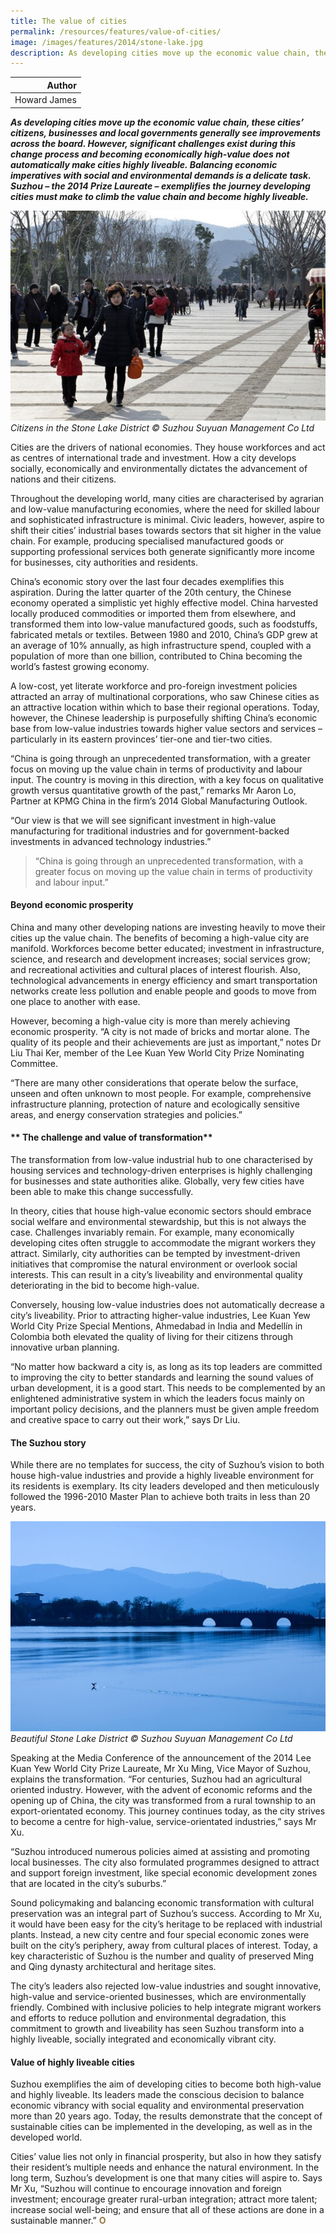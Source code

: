 ```yaml
---
title: The value of cities
permalink: /resources/features/value-of-cities/
image: /images/features/2014/stone-lake.jpg
description: As developing cities move up the economic value chain, these cities’ citizens, businesses and local governments generally see improvements across the board. However, significant challenges exist during this change process and becoming economically high-value does not automatically make cities highly liveable. Balancing economic imperatives with social and environmental demands is a delicate task. Suzhou – the 2014 Prize Laureate – exemplifies the journey developing cities must make to climb the value chain and become highly liveable.
---
```


| Author |
|---:|
| Howard James |

***As developing cities move up the economic value chain, these cities’ citizens, businesses and local governments generally see improvements across the board. However, significant challenges exist during this change process and becoming economically high-value does not automatically make cities highly liveable. Balancing economic imperatives with social and environmental demands is a delicate task. Suzhou – the 2014 Prize Laureate – exemplifies the journey developing cities must make to climb the value chain and become highly liveable.***

![Citizens in the Stone Lake District](/images/features/2014/stone-lake.jpg/)*Citizens in the Stone Lake District © Suzhou Suyuan Management Co Ltd*

Cities are the drivers of national economies. They house workforces and act as centres of international trade and investment. How a city develops socially, economically and environmentally dictates the advancement of nations and their citizens.

Throughout the developing world, many cities are characterised by agrarian and low-value manufacturing economies, where the need for skilled labour and sophisticated infrastructure is minimal. Civic leaders, however, aspire to shift their cities’ industrial bases towards sectors that sit higher in the value chain. For example, producing specialised manufactured goods or supporting professional services both generate significantly more income for businesses, city authorities and residents.

China’s economic story over the last four decades exemplifies this aspiration. During the latter quarter of the 20th century, the Chinese economy operated a simplistic yet highly effective model. China harvested locally produced commodities or imported them from elsewhere, and transformed them into low-value manufactured goods, such as foodstuffs, fabricated metals or textiles. Between 1980 and 2010, China’s GDP grew at an average of 10% annually, as high infrastructure spend, coupled with a population of more than one billion, contributed to China becoming the world’s fastest growing economy.

A low-cost, yet literate workforce and pro-foreign investment policies attracted an array of multinational corporations, who saw Chinese cities as an attractive location within which to base their regional operations. Today, however, the Chinese leadership is purposefully shifting China’s economic base from low-value industries towards higher value sectors and services – particularly in its eastern provinces’ tier-one and tier-two cities.

“China is going through an unprecedented transformation, with a greater focus on moving up the value chain in terms of productivity and labour input. The country is moving in this direction, with a key focus on qualitative growth versus quantitative growth of the past,” remarks Mr Aaron Lo, Partner at KPMG China in the firm’s 2014 Global Manufacturing Outlook.

“Our view is that we will see significant investment in high-value manufacturing for traditional industries and for government-backed investments in advanced technology industries.”

> “China is going through an unprecedented transformation, with a greater focus on moving up the value chain in terms of productivity and labour input.”

#### **Beyond economic prosperity**

China and many other developing nations are investing heavily to move their cities up the value chain. The benefits of becoming a high-value city are manifold. Workforces become better educated; investment in infrastructure, science, and research and development increases; social services grow; and recreational activities and cultural places of interest flourish. Also, technological advancements in energy efficiency and smart transportation networks create less pollution and enable people and goods to move from one place to another with ease.

However, becoming a high-value city is more than merely achieving economic prosperity. “A city is not made of bricks and mortar alone. The quality of its people and their achievements are just as important,” notes Dr Liu Thai Ker, member of the Lee Kuan Yew World City Prize Nominating Committee.

“There are many other considerations that operate below the surface, unseen and often unknown to most people. For example, comprehensive infrastructure planning, protection of nature and ecologically sensitive areas, and energy conservation strategies and policies.”

#### ** The challenge and value of transformation**

The transformation from low-value industrial hub to one characterised by housing services and technology-driven enterprises is highly challenging for businesses and state authorities alike. Globally, very few cities have been able to make this change successfully.

In theory, cities that house high-value economic sectors should embrace social welfare and environmental stewardship, but this is not always the case. Challenges invariably remain. For example, many economically developing cites often struggle to accommodate the migrant workers they attract. Similarly, city authorities can be tempted by investment-driven initiatives that compromise the natural environment or overlook social interests. This can result in a city’s liveability and environmental quality deteriorating in the bid to become high-value.

Conversely, housing low-value industries does not automatically decrease a city’s liveability. Prior to attracting higher-value industries, Lee Kuan Yew World City Prize Special Mentions, Ahmedabad in India and Medellín in Colombia both elevated the quality of living for their citizens through innovative urban planning.

“No matter how backward a city is, as long as its top leaders are committed to improving the city to better standards and learning the sound values of urban development, it is a good start. This needs to be complemented by an enlightened administrative system in which the leaders focus mainly on important policy decisions, and the planners must be given ample freedom and creative space to carry out their work,” says Dr Liu.

#### **The Suzhou story**

While there are no templates for success, the city of Suzhou’s vision to both house high-value industries and provide a highly liveable environment for its residents is exemplary. Its city leaders developed and then meticulously followed the 1996-2010 Master Plan to achieve both traits in less than 20 years.

![Beautiful Stone Lake District](/images/features/2014/stone-lake2.jpg/)*Beautiful Stone Lake District © Suzhou Suyuan Management Co Ltd*

Speaking at the Media Conference of the announcement of the 2014 Lee Kuan Yew World City Prize Laureate, Mr Xu Ming, Vice Mayor of Suzhou, explains the transformation. “For centuries, Suzhou had an agricultural oriented industry. However, with the advent of economic reforms and the opening up of China, the city was transformed from a rural township to an export-orientated economy. This journey continues today, as the city strives to become a centre for high-value, service-orientated industries,” says Mr Xu.

“Suzhou introduced numerous policies aimed at assisting and promoting local businesses. The city also formulated programmes designed to attract and support foreign investment, like special economic development zones that are located in the city’s suburbs.”

Sound policymaking and balancing economic transformation with cultural preservation was an integral part of Suzhou’s success. According to Mr Xu, it would have been easy for the city’s heritage to be replaced with industrial plants. Instead, a new city centre and four special economic zones were built on the city’s periphery, away from cultural places of interest. Today, a key characteristic of Suzhou is the number and quality of preserved Ming and Qing dynasty architectural and heritage sites.

The city’s leaders also rejected low-value industries and sought innovative, high-value and service-oriented businesses, which are environmentally friendly. Combined with inclusive policies to help integrate migrant workers and efforts to reduce pollution and environmental degradation, this commitment to growth and liveability has seen Suzhou transform into a highly liveable, socially integrated and economically vibrant city.

#### **Value of highly liveable cities**

Suzhou exemplifies the aim of developing cities to become both high-value and highly liveable. Its leaders made the conscious decision to balance economic vibrancy with social equality and environmental preservation more than 20 years ago. Today, the results demonstrate that the concept of sustainable cities can be implemented in the developing, as well as in the developed world.

Cities’ value lies not only in financial prosperity, but also in how they satisfy their resident’s multiple needs and enhance the natural environment. In the long term, Suzhou’s development is one that many cities will aspire to. Says Mr Xu, “Suzhou will continue to encourage innovation and foreign investment; encourage greater rural-urban integration; attract more talent; increase social well-being; and ensure that all of these actions are done in a sustainable manner.” **<font color="#967942">O</font>**
